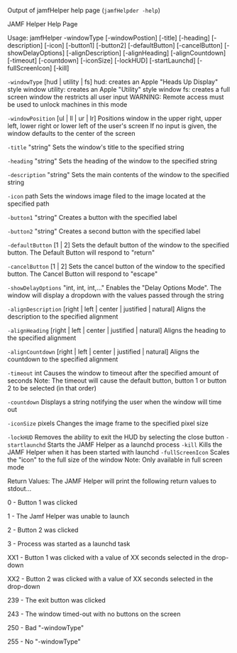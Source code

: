 Output of jamfHelper help page (<code>jamfHelpder -help</code>)

JAMF Helper Help Page

Usage: jamfHelper -windowType [-windowPostion] [-title] [-heading] [-description] [-icon] [-button1] [-button2] [-defaultButton] [-cancelButton] [-showDelayOptions] [-alignDescription] [-alignHeading] [-alignCountdown] [-timeout] [-countdown] [-iconSize] [-lockHUD] [-startLaunchd] [-fullScreenIcon] [-kill]

<code>-windowType</code> [hud | utility | fs]
	hud: creates an Apple "Heads Up Display" style window
	utility: creates an Apple "Utility" style window
	fs: creates a full screen window the restricts all user input
		WARNING: Remote access must be used to unlock machines in this mode

<code>-windowPosition</code> [ul | ll | ur | lr]
	Positions window in the upper right, upper left, lower right or lower left of the user's screen
	If no input is given, the window defaults to the center of the screen

<code>-title</code> "string"
	Sets the window's title to the specified string

<code>-heading</code> "string"
	Sets the heading of the window to the specified string

<code>-description</code> "string"
	Sets the main contents of the window to the specified string

<code>-icon</code> path
	Sets the windows image filed to the image located at the specified path

<code>-button1</code> "string"
	Creates a button with the specified label

<code>-button2</code> "string"
	Creates a second button with the specified label

<code>-defaultButton</code> [1 | 2]
	Sets the default button of the window to the specified button. The Default Button will respond to "return"

<code>-cancelButton</code> [1 | 2]
	Sets the cancel button of the window to the specified button. The Cancel Button will respond to "escape"

<code>-showDelayOptions</code> "int, int, int,..."
	Enables the "Delay Options Mode". The window will display a dropdown with the values passed through the string

<code>-alignDescription</code> [right | left | center | justified | natural]
	Aligns the description to the specified alignment

<code>-alignHeading</code> [right | left | center | justified | natural]
	Aligns the heading to the specified alignment

<code>-alignCountdown</code> [right | left | center | justified | natural]
	Aligns the countdown to the specified alignment

<code>-timeout</code> int
	Causes the window to timeout after the specified amount of seconds
	Note: The timeout will cause the default button, button 1 or button 2 to be selected (in that order)

<code>-countdown</code>
	Displays a string notifying the user when the window will time out

<code>-iconSize</code> pixels
	Changes the image frame to the specified pixel size

<code>-lockHUD</code>
	Removes the ability to exit the HUD by selecting the close button
<code>-startlaunchd</code>
	Starts the JAMF Helper as a launchd process
<code>-kill</code>
	Kills the JAMF Helper when it has been started with launchd
<code>-fullScreenIcon</code>
	Scales the "icon" to the full size of the window
	Note: Only available in full screen mode


Return Values: The JAMF Helper will print the following return values to stdout...

0 - Button 1 was clicked

1 - The Jamf Helper was unable to launch

2 - Button 2 was clicked

3 - Process was started as a launchd task

XX1 - Button 1 was clicked with a value of XX seconds selected in the drop-down

XX2 - Button 2 was clicked with a value of XX seconds selected in the drop-down

239 - The exit button was clicked

243 - The window timed-out with no buttons on the screen

250 - Bad "-windowType"

255 - No "-windowType"
